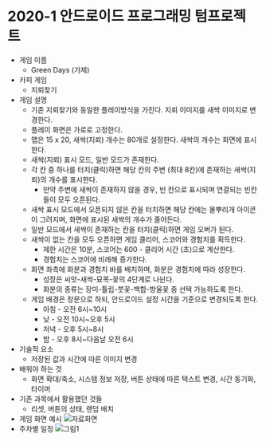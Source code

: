 # 2020-1 안드로이드 프로그래밍 텀프로젝트
* 게임 이름
  * Green Days (가제)
* 카피 게임
  * 지뢰찾기
* 게임 설명
  * 기존 지뢰찾기와 동일한 플레이방식을 가진다. 지뢰 이미지를 새싹 이미지로 변경한다.
  * 플레이 화면은 가로로 고정한다.
  * 맵은 15 x 20, 새싹(지뢰) 개수는 80개로 설정한다. 새싹의 개수는 화면에 표시한다.
  * 새싹(지뢰) 표시 모드, 일반 모드가 존재한다.
  * 각 칸 중 하나를 터치(클릭)하면 해당 칸의 주변 (최대 8칸)에 존재하는 새싹(지뢰)의 개수를 표시한다.
    * 만약 주변에 새싹이 존재하지 않을 경우, 빈 칸으로 표시되며 연결되는 빈칸들이 모두 오픈된다.
  * 새싹 표시 모드에서 오픈되지 않은 칸을 터치하면 해당 칸에는 물뿌리개 아이콘이 그려지며, 화면에 표시된 새싹의 개수가 줄어든다.
  * 일반 모드에서 새싹이 존재하는 칸을 터치(클릭)하면 게임 오버가 된다.
  * 새싹이 없는 칸을 모두 오픈하면 게임 클리어, 스코어와 경험치를 획득한다.
    * 제한 시간은 10분, 스코어는 600 - 클리어 시간 (초)으로 계산한다.
    * 경험치는 스코어에 비례해 증가한다.
  * 화면 좌측에 화분과 경험치 바를 배치하며, 화분은 경험치에 따라 성장한다.
    * 성장은 씨앗-새싹-묘목-꽃의 4단계로 나뉜다.
    * 화분의 종류는 장미-튤립-붓꽃-백합-방울꽃 중 선택 가능하도록 한다.
  * 게임 배경은 창문으로 하되, 안드로이드 설정 시간을 기준으로 변경되도록 한다.
    * 아침 - 오전 6시~10시
    * 낮 - 오전 10시~오후 5시
    * 저녁 - 오후 5시~8시
    * 밤 - 오후 8시~다음날 오전 6시
* 기술적 요소
  * 저장된 값과 시간에 따른 이미지 변경
* 배워야 하는 것
  * 화면 확대/축소, 시스템 정보 저장, 버튼 상태에 따른 텍스트 변경, 시간 동기화, 타이머
* 기존 과목에서 활용했던 것들
  * 리셋, 버튼의 상태, 랜덤 배치
* 게임 화면 예시
![자료화면](https://user-images.githubusercontent.com/22370765/80451310-7882f180-895e-11ea-90b8-17d9de946552.png)
* 주차별 일정
 ![그림1](https://user-images.githubusercontent.com/22370765/83321882-16374c80-a28e-11ea-9ff0-6eed01cee6f4.png)
